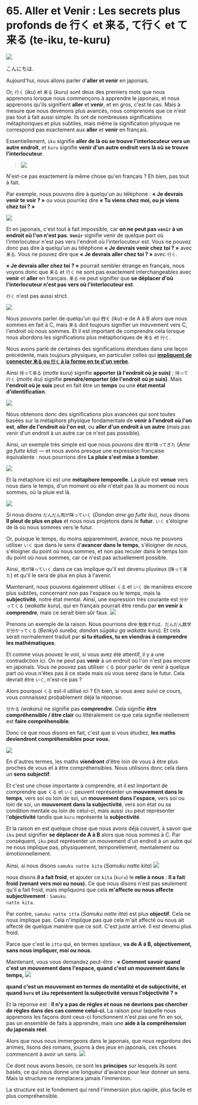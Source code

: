 # **65. Aller et Venir : Les secrets plus profonds de 行く et 来る, て行く et て来る (te-iku, te-kuru)**

![](../media/image251.webp)

こんにちは.

Aujourd'hui, nous allons parler d'**aller et venir** en japonais.

Or, <code>行く</code> (*iku*) et <code>来る</code> (*kuru*) sont deux des premiers mots que nous apprenons lorsque nous commençons à apprendre le japonais, et nous apprenons qu'ils signifient **aller** et **venir**, et en gros, c'est le cas. Mais à mesure que nous devenons plus avancés, nous comprenons que ce n'est pas tout à fait aussi simple. Ils ont de nombreuses significations métaphoriques et plus subtiles, mais même la signification physique ne correspond pas exactement aux **aller** et **venir** en français.

Essentiellement, <code>iku</code> signifie **aller de là où se trouve l'interlocuteur vers un autre endroit**, et <code>kuru</code> signifie **venir d'un autre endroit vers là où se trouve l'interlocuteur**.

> ![](../media/image1005.webp)

N'est-ce pas exactement la même chose qu'en français ? Eh bien, pas tout à fait.

Par exemple, nous pouvons dire à quelqu'un au téléphone : **« Je devrais venir te voir ? »** ou vous pourriez dire **« Tu viens chez moi, ou je viens chez toi ? »**

![](../media/image572.webp)

Et en japonais, c'est tout à fait impossible, car **on ne peut pas <code>venir</code> à un endroit où l'on n'est pas**. **<code>Venir</code>** signifie venir de quelque part où l'interlocuteur n'est pas vers l'endroit où l'interlocuteur est. Vous ne pouvez donc pas dire à quelqu'un au téléphone **« Je devrais venir chez toi ? »** avec <code>来る</code>. Vous ne pouvez dire que **« Je devrais aller chez toi ? »** avec <code>行く</code>.

**« Je devrais aller chez toi ? »** pourrait sembler étrange en français, nous voyons donc que <code>来る</code> et <code>行く</code> ne sont pas exactement interchangeables avec **venir** et **aller** en français. <code>来る</code> ne peut signifier que **se déplacer d'où l'interlocuteur n'est pas vers où l'interlocuteur est**.

<code>行く</code> n'est pas aussi strict.

![](../media/image195.webp)

Nous pouvons parler de quelqu'un qui **<code>行く</code>** (*iku*)-e de A à B alors que nous sommes en fait à C, mais <code>来る</code> doit toujours signifier un mouvement vers C, l'endroit où nous sommes. Et il est important de comprendre cela lorsque nous abordons les significations plus métaphoriques de <code>来る</code> et <code>行く</code>.

Nous avons parlé de certaines des significations étendues dans une leçon précédente, mais toujours physiques, en particulier celles qui [**impliquent de connecter <code>来る</code> ou <code>行く</code> à la forme en te d'un verbe**](https://www.youtube.com/watch?v=PsTsliRe2Cg).

Ainsi <code>持って来る</code> (*motte kuru*) signifie **apporter (à l'endroit où je suis)** ; <code>持って行く</code> (*motte iku*) signifie **prendre/emporter (de l'endroit où je suis)**. Mais **l'endroit où je suis** peut en fait être un **temps** ou une **état mental d'identification**.

![](../media/image214.webp)

Nous obtenons donc des significations plus avancées qui sont toutes basées sur la métaphore physique fondamentale de **venir à l'endroit où l'on est**, **aller de l'endroit où l'on est**, ou **aller d'un endroit à un autre** (mais pas venir d'un endroit à un autre car ce n'est pas possible).

Ainsi, un exemple très simple est que nous pouvons dire <code>雨が降ってきた</code> (*Ame ga futte kita*) — et nous avons presque une expression française équivalente : nous pourrions dire **La pluie s'est mise à tomber**.

![](../media/image997.webp)

Et la métaphore ici est une **métaphore temporelle**. La pluie est **venue** vers nous dans le temps, d'un moment où elle n'était pas là au moment où nous sommes, où la pluie est là.

![](../media/image882.webp)

Si nous disons <code>だんだん雨が降っていく</code> (*Dandan ame ga futte iku*), nous disons **Il pleut de plus en plus** et nous nous projetons dans le **futur**. <code>いく</code> s'éloigne de là où nous sommes vers le futur.

Or, puisque le temps, du moins apparemment, avance, nous ne pouvons utiliser <code>いく</code> que dans le sens d'**avancer dans le temps**, s'éloigner de nous, s'éloigner du point où nous sommes, et non pas reculer dans le temps loin du point où nous sommes, car ce n'est pas actuellement possible.

Ainsi, <code>雨が降っていく</code> dans ce cas implique qu'il est devenu pluvieux (<code>降って来た</code>) et qu'il le sera de plus en plus à l'avenir.

Maintenant, nous pouvons également utiliser <code>くる</code> et <code>いく</code> de manières encore plus subtiles, concernant non pas l'espace ou le temps, mais la **subjectivité**, notre état mental. Ainsi, une expression très courante est <code>分かってくる</code> (*wakatte kuru*), qui en français pourrait être rendu par **en venir à comprendre**, mais ce serait bien sûr faux.
![](../media/image149.webp)

Prenons un exemple de la raison. Nous pourrions dire <code>勉強すれば、だんだん数学が分かってくる</code> (*Benkyō sureba, dandan sūgaku ga wakatte kuru*). Et cela serait normalement traduit par **si tu étudies, tu en viendras à comprendre les mathématiques**.

Et comme vous pouvez le voir, si vous avez été attentif, il y a une contradiction ici. On ne peut pas **venir** à un endroit où l'on n'est pas encore en japonais. Vous ne pouvez pas utiliser <code>くる</code> pour parler de venir à quelque part où vous n'êtes pas à ce stade mais où vous serez dans le futur. Cela devrait être <code>いく</code>, n'est-ce pas ?

Alors pourquoi <code>くる</code> est-il utilisé ici ? Eh bien, si vous avez suivi ce cours, vous connaissez probablement déjà la réponse.

<code>分かる</code> (*wakaru*) ne signifie pas **comprendre**. Cela signifie **être compréhensible / être clair** ou littéralement ce que cela signifie réellement est **faire compréhensible**.

Donc ce que nous disons en fait, c'est que si vous étudiez, **les maths deviendront compréhensibles pour vous.**

![](../media/image277.webp)

En d'autres termes, les maths **viendront** d'être loin de vous à être plus proches de vous et à être compréhensibles. Nous utilisons donc cela dans un **sens subjectif**.

Et c'est une chose importante à comprendre, et il est important de comprendre que <code>くる</code> et <code>いく</code> peuvent représenter un **mouvement dans le temps**, vers soi ou loin de soi, un **mouvement dans l'espace**, vers soi ou loin de soi, un **mouvement dans la subjectivité**, vers son état ou sa condition mentale ou loin de celui-ci, mais aussi <code>iku</code> peut représenter l'**objectivité** tandis que <code>kuru</code> représente la **subjectivité**.

Et la raison en est quelque chose que nous avons déjà couvert, à savoir que <code>iku</code> peut signifier **se déplacer de A à B** alors que nous sommes à C. Par conséquent, <code>iku</code> peut représenter un mouvement d'un endroit à un autre qui ne nous implique pas, physiquement, temporellement, mentalement ou émotionnellement.

Ainsi, si nous disons <code>samuku natte kita</code> (*Samuku natte kita*)
![](../media/image82.webp)

nous disons **il a fait froid**, et ajouter ce <code>kita</code> (<code>kuru</code>) le **relie à nous** : **Il a fait froid (venant vers moi ou nous).** Ce que nous disons n'est pas seulement qu'il a fait froid, mais impliquons que cela **m'affecte ou nous affecte subjectivement** : <code>Samuku natte kita</code>.

Par contre, <code>samuku natte itta</code> (*Samuku natte itta*) est plus **objectif**. Cela ne nous implique pas. Cela n'implique pas que cela m'ait affecté ou nous ait affecté de quelque manière que ce soit. C'est juste arrivé. Il est devenu plus froid.

Parce que c'est le <code>itta</code> qui, en termes spatiaux, **va de A à B, objectivement, sans nous impliquer, moi ou nous**.

Maintenant, vous vous demandez peut-être : **« Comment savoir quand c'est un mouvement dans l'espace, quand c'est un mouvement dans le temps,**
![](../media/image496.webp)

**quand c'est un mouvement en termes de mentalité et de subjectivité, et quand <code>kuru</code> et <code>iku</code> représentent la subjectivité versus l'objectivité ? »**

Et la réponse est : **Il n'y a pas de règles et nous ne devrions pas chercher de règles dans des cas comme celui-ci.** La raison pour laquelle nous apprenons les façons dont ceux-ci fonctionnent n'est pas une fin en soi, pas un ensemble de faits à apprendre, mais une **aide à la compréhension du japonais réel**.

Alors que nous nous immergeons dans le japonais, que nous regardons des animes, lisons des romans, jouons à des jeux en japonais, ces choses commencent à avoir un sens.
![](../media/image738.webp)

Ce dont nous avons besoin, ce sont les **principes** sur lesquels ils sont basés, ce qui nous donne une longueur d'avance pour leur donner un sens. Mais la structure ne remplacera jamais l'immersion.

La structure est le fondement qui rend l'immersion plus rapide, plus facile et plus compréhensible.